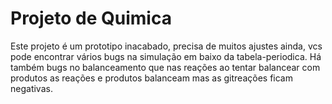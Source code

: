 # Projeto de Quimica


Este projeto é um prototipo inacabado, precisa de muitos ajustes ainda, vcs pode encontrar vários bugs na simulação em baixo da tabela-periodica. Há também bugs no balanceamento que nas reações ao tentar balancear com produtos as reações e produtos balanceam mas as gitreações ficam  negativas.